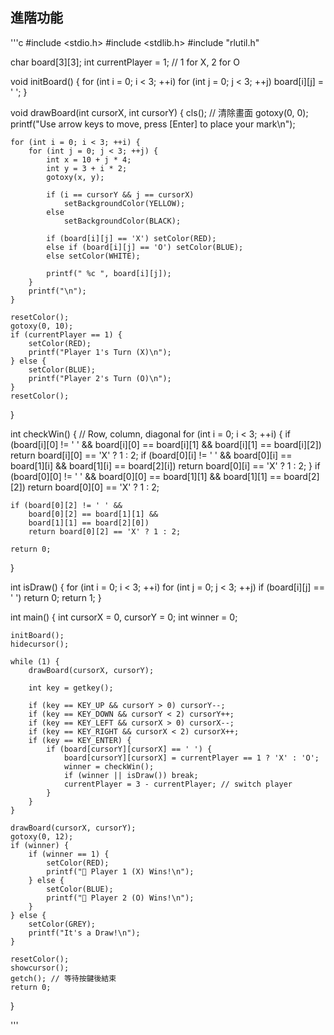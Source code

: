 ## 進階功能
'''c
#include <stdio.h>
#include <stdlib.h>
#include "rlutil.h"

char board[3][3];
int currentPlayer = 1; // 1 for X, 2 for O

void initBoard() {
    for (int i = 0; i < 3; ++i)
        for (int j = 0; j < 3; ++j)
            board[i][j] = ' ';
}

void drawBoard(int cursorX, int cursorY) {
    cls(); // 清除畫面
    gotoxy(0, 0);
    printf("Use arrow keys to move, press [Enter] to place your mark\n");

    for (int i = 0; i < 3; ++i) {
        for (int j = 0; j < 3; ++j) {
            int x = 10 + j * 4;
            int y = 3 + i * 2;
            gotoxy(x, y);
            
            if (i == cursorY && j == cursorX)
                setBackgroundColor(YELLOW);
            else
                setBackgroundColor(BLACK);

            if (board[i][j] == 'X') setColor(RED);
            else if (board[i][j] == 'O') setColor(BLUE);
            else setColor(WHITE);

            printf(" %c ", board[i][j]);
        }
        printf("\n");
    }

    resetColor();
    gotoxy(0, 10);
    if (currentPlayer == 1) {
        setColor(RED);
        printf("Player 1's Turn (X)\n");
    } else {
        setColor(BLUE);
        printf("Player 2's Turn (O)\n");
    }
    resetColor();
}

int checkWin() {
    // Row, column, diagonal
    for (int i = 0; i < 3; ++i) {
        if (board[i][0] != ' ' &&
            board[i][0] == board[i][1] &&
            board[i][1] == board[i][2])
            return board[i][0] == 'X' ? 1 : 2;
        if (board[0][i] != ' ' &&
            board[0][i] == board[1][i] &&
            board[1][i] == board[2][i])
            return board[0][i] == 'X' ? 1 : 2;
    }
    if (board[0][0] != ' ' &&
        board[0][0] == board[1][1] &&
        board[1][1] == board[2][2])
        return board[0][0] == 'X' ? 1 : 2;

    if (board[0][2] != ' ' &&
        board[0][2] == board[1][1] &&
        board[1][1] == board[2][0])
        return board[0][2] == 'X' ? 1 : 2;

    return 0;
}

int isDraw() {
    for (int i = 0; i < 3; ++i)
        for (int j = 0; j < 3; ++j)
            if (board[i][j] == ' ')
                return 0;
    return 1;
}

int main() {
    int cursorX = 0, cursorY = 0;
    int winner = 0;

    initBoard();
    hidecursor();

    while (1) {
        drawBoard(cursorX, cursorY);

        int key = getkey();

        if (key == KEY_UP && cursorY > 0) cursorY--;
        if (key == KEY_DOWN && cursorY < 2) cursorY++;
        if (key == KEY_LEFT && cursorX > 0) cursorX--;
        if (key == KEY_RIGHT && cursorX < 2) cursorX++;
        if (key == KEY_ENTER) {
            if (board[cursorY][cursorX] == ' ') {
                board[cursorY][cursorX] = currentPlayer == 1 ? 'X' : 'O';
                winner = checkWin();
                if (winner || isDraw()) break;
                currentPlayer = 3 - currentPlayer; // switch player
            }
        }
    }

    drawBoard(cursorX, cursorY);
    gotoxy(0, 12);
    if (winner) {
        if (winner == 1) {
            setColor(RED);
            printf("🎉 Player 1 (X) Wins!\n");
        } else {
            setColor(BLUE);
            printf("🎉 Player 2 (O) Wins!\n");
        }
    } else {
        setColor(GREY);
        printf("It's a Draw!\n");
    }

    resetColor();
    showcursor();
    getch(); // 等待按鍵後結束
    return 0;
}

'''